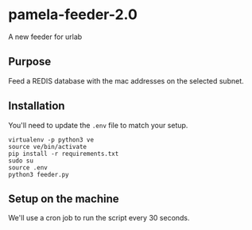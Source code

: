 # pamela-feeder-2.0
A new feeder for urlab

## Purpose
Feed a REDIS database with the mac addresses on the selected subnet.

## Installation
You'll need to update the `.env` file to match your setup.

```
virtualenv -p python3 ve
source ve/bin/activate
pip install -r requirements.txt
sudo su
source .env
python3 feeder.py
```

## Setup on the machine
We'll use a cron job to run the script every 30 seconds.